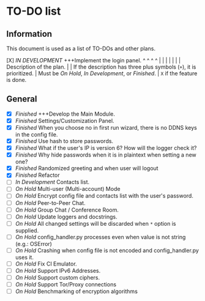 # TO-DO list
## Information
This document is used as a list of TO-DOs and other plans.

 [X] _IN DEVELOPMENT_ +++Implement the login panel.
  ^       ^            ^           ^
  |       |            |           |
  |       |            | Description of the plan.
  |       | If the description has three plus symbols (`+`), it is prioritized.
  |      Must be _On Hold_, _In Development_, or _Finished_.
  |
  ``X`` if the feature is done.





## General
- [X] _Finished_ +++Develop the Main Module.
- [X] _Finished_ Settings/Customization Panel.
- [X] _Finished_ When you choose no in first run wizard, there is no DDNS keys in the config file.
- [X] _Finished_ Use hash to store passwords.
- [X] _Finished_ What if the user's IP is version 6? How will the logger check it?
- [X] _Finished_ Why hide passwords when it is in plaintext when setting a new one?
- [X] _Finished_ Randomized greeting and when user will logout
- [X] _Finished_ Refactor
- [ ] _In Development_ Contacts list.
- [ ] _On Hold_ Multi-user (Multi-account) Mode
- [ ] _On Hold_ Encrypt config file and contacts list with the user's password.
- [ ] _On Hold_ Peer-to-Peer Chat.
- [ ] _On Hold_ Group Chat / Conference Room.
- [ ] _On Hold_ Update loggers and docstrings.
- [ ] _On Hold_ All changed settings will be discarded when `*` option is supplied.
- [ ] _On Hold_ config_handler.py processes even when value is not string (e.g.: OSError)
- [ ] _On Hold_ Crashing when config file is not encoded and config_handler.py uses it.
- [ ] _On Hold_ Fix CI Emulator.
- [ ] _On Hold_ Support IPv6 Addresses.
- [ ] _On Hold_ Support custom ciphers.
- [ ] _On Hold_ Support Tor/Proxy connections
- [ ] _On Hold_ Benchmarking of encryption algorithms